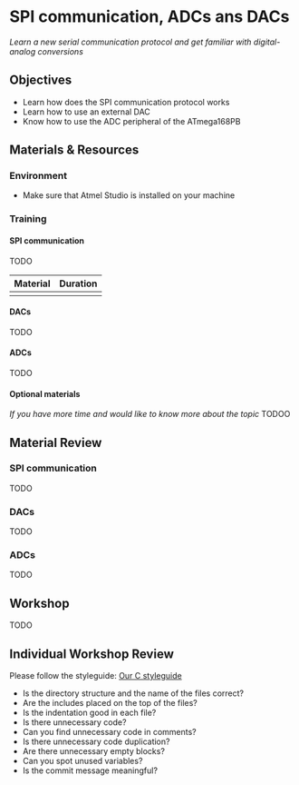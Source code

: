 # SPI communication, ADCs ans DACs
*Learn a new serial communication protocol and get familiar with digital-analog conversions*

## Objectives
- Learn how does the SPI communication protocol works
- Learn how to use an external DAC
- Know how to use the ADC peripheral of the ATmega168PB

## Materials & Resources
### Environment
- Make sure that Atmel Studio is installed on your machine

### Training
#### SPI communication
TODO

| Material | Duration |
|:---------|-----:|
| []() |  |

#### DACs
TODO

#### ADCs
TODO

#### Optional materials
*If you have more time and would like to know more about the topic*
TODOO

## Material Review
### SPI communication
TODO
### DACs
TODO
### ADCs
TODO

## Workshop
TODO

## Individual Workshop Review
Please follow the styleguide: [Our C styleguide](https://github.com/greenfox-academy/teaching-materials/blob/master/styleguide/c.md)

 - Is the directory structure and the name of the files correct?
 - Are the includes placed on the top of the files?
 - Is the indentation good in each file?
 - Is there unnecessary code?
 - Can you find unnecessary code in comments?
 - Is there unnecessary code duplication?
 - Are there unnecessary empty blocks?
 - Can you spot unused variables?
 - Is the commit message meaningful?
